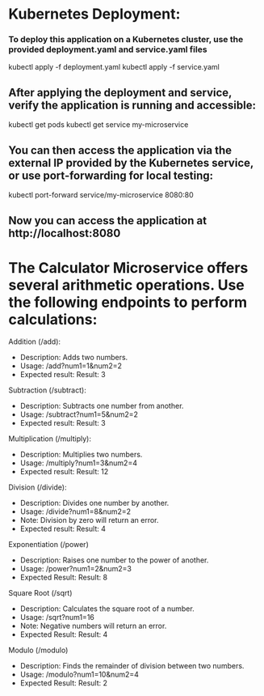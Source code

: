 # Kubernetes Deployment:

### To deploy this application on a Kubernetes cluster, use the provided deployment.yaml and service.yaml files
kubectl apply -f deployment.yaml
kubectl apply -f service.yaml

## After applying the deployment and service, verify the application is running and accessible:
kubectl get pods
kubectl get service my-microservice

## You can then access the application via the external IP provided by the Kubernetes service, or use port-forwarding for local testing:
kubectl port-forward service/my-microservice 8080:80

## Now you can access the application at http://localhost:8080

# The Calculator Microservice offers several arithmetic operations. Use the following endpoints to perform calculations:

Addition (/add):
- Description: Adds two numbers.
- Usage: /add?num1=1&num2=2
- Expected result: Result: 3

Subtraction (/subtract):
- Description: Subtracts one number from another.
- Usage: /subtract?num1=5&num2=2
- Expected result: Result: 3

Multiplication (/multiply):
- Description: Multiplies two numbers.
- Usage: /multiply?num1=3&num2=4
- Expected result: Result: 12

Division (/divide):
- Description: Divides one number by another.
- Usage: /divide?num1=8&num2=2
- Note: Division by zero will return an error.
- Expected result: Result: 4

Exponentiation (/power)
- Description: Raises one number to the power of another.
- Usage: /power?num1=2&num2=3
- Expected Result: Result: 8

Square Root (/sqrt)
- Description: Calculates the square root of a number.
- Usage: /sqrt?num1=16
- Note: Negative numbers will return an error.
- Expected Result: Result: 4

Modulo (/modulo)
- Description: Finds the remainder of division between two numbers.
- Usage: /modulo?num1=10&num2=4
- Expected Result: Result: 2
